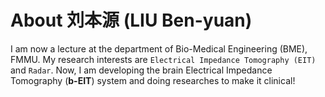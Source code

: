 # About 刘本源 (LIU Ben-yuan)

I am now a lecture at the department of Bio-Medical Engineering (BME), FMMU. My research interests are `Electrical Impedance Tomography (EIT)` and `Radar`. Now, I am developing the brain Electrical Impedance Tomography (**b-EIT**) system and doing researches to make it clinical!
